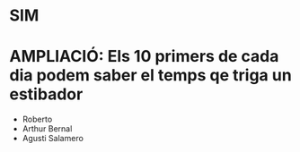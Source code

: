 # SIM

# AMPLIACIÓ: Els 10 primers de cada dia podem saber el temps qe triga un estibador

  * Roberto
  * Arthur Bernal
  * Agusti Salamero